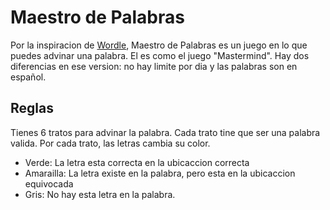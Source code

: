 # Maestro de Palabras



Por la inspiracion de [Wordle](https://www.powerlanguage.co.uk/wordle/), Maestro de Palabras es un juego en lo que puedes advinar una palabra.  El es como el juego "Mastermind".  Hay dos diferencias en ese version:  no hay limite por dia y las palabras son en español.

## Reglas

Tienes 6 tratos para advinar la palabra.
Cada trato tine que ser una palabra valida.
Por cada trato, las letras cambia su color.

- Verde: La letra esta correcta en la ubicaccion correcta
- Amarailla: La letra existe en la palabra, pero esta en la ubicaccion equivocada
- Gris: No hay esta letra en la palabra.

